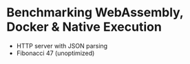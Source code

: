 # Benchmarking WebAssembly, Docker & Native Execution

- HTTP server with JSON parsing
- Fibonacci 47 (unoptimized)